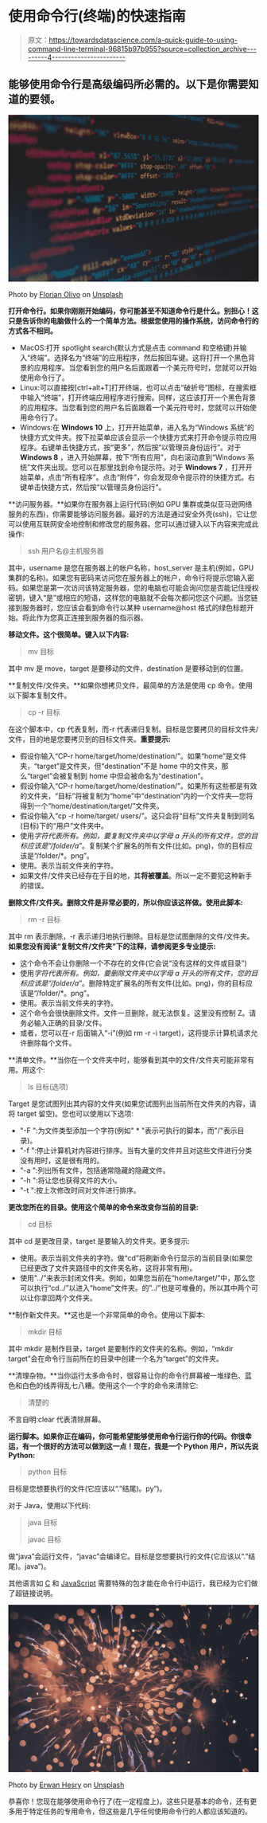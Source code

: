 # 使用命令行(终端)的快速指南

> 原文：<https://towardsdatascience.com/a-quick-guide-to-using-command-line-terminal-96815b97b955?source=collection_archive---------4----------------------->

## 能够使用命令行是高级编码所必需的。以下是你需要知道的要领。

![](img/5248bab69b8dc70adca80bcc504e1696.png)

Photo by [Florian Olivo](https://unsplash.com/@rxspawn?utm_source=medium&utm_medium=referral) on [Unsplash](https://unsplash.com?utm_source=medium&utm_medium=referral)

**打开命令行。如果你刚刚开始编码，你可能甚至不知道命令行是什么。别担心！这只是告诉你的电脑做什么的一个简单方法。根据您使用的操作系统，访问命令行的方式各不相同。**

*   MacOS:打开 spotlight search(默认方式是点击 command 和空格键)并输入“终端”。选择名为“终端”的应用程序，然后按回车键。这将打开一个黑色背景的应用程序。当您看到您的用户名后面跟着一个美元符号时，您就可以开始使用命令行了。
*   Linux:可以直接按[ctrl+alt+T]打开终端，也可以点击“破折号”图标，在搜索框中输入“终端”，打开终端应用程序进行搜索。同样，这应该打开一个黑色背景的应用程序。当您看到您的用户名后面跟着一个美元符号时，您就可以开始使用命令行了。
*   Windows:在 **Windows 10** 上，打开开始菜单，进入名为“Windows 系统”的快捷方式文件夹。按下拉菜单应该会显示一个快捷方式来打开命令提示符应用程序。右键单击快捷方式，按“更多”，然后按“以管理员身份运行”。对于 **Windows 8** ，进入开始屏幕，按下“所有应用”，向右滚动直到“Windows 系统”文件夹出现。您可以在那里找到命令提示符。对于 **Windows 7** ，打开开始菜单，点击“所有程序”。点击“附件”，你会发现命令提示符的快捷方式。右键单击快捷方式，然后按“以管理员身份运行”。

**访问服务器。**如果你在服务器上运行代码(例如 GPU 集群或类似亚马逊网络服务的东西)，你需要能够访问服务器。最好的方法是通过安全外壳(ssh)，它让您可以使用互联网安全地控制和修改您的服务器。您可以通过键入以下内容来完成此操作:

> ssh 用户名@主机服务器

其中，username 是您在服务器上的帐户名称，host_server 是主机(例如，GPU 集群的名称)。如果您有密码来访问您在服务器上的帐户，命令行将提示您输入密码。如果您是第一次访问该特定服务器，您的电脑也可能会询问您是否能记住授权密钥，键入“是”或相应的短语，这样您的电脑就不会每次都问您这个问题。当您链接到服务器时，您应该会看到命令行以某种 username@host 格式的绿色标题开始。将此作为您真正连接到服务器的指示器。

**移动文件。这个很简单。键入以下内容:**

> mv 目标

其中 mv 是 move，target 是要移动的文件，destination 是要移动到的位置。

**复制文件/文件夹。**如果你想拷贝文件，最简单的方法是使用 cp 命令。使用以下脚本复制文件。

> cp -r 目标

在这个脚本中，cp 代表复制，而-r 代表递归复制。目标是您要拷贝的目标文件夹/文件，目的地是您要拷贝到的目标文件夹。**重要提示:**

*   假设你输入“CP-r home/target/home/destination/”。如果“home”是文件夹，“target”是文件夹，但“destination”不是 home 中的文件夹，那么“target”会被复制到 home 中但会被命名为“destination”。
*   假设你输入“CP-r home/target/home/destination/”。如果所有这些都是有效的文件夹，“目标”将被复制为“home”中“destination”内的一个文件夹—您将得到一个“home/destination/target/”文件夹。
*   假设你输入“cp -r home/target/ users/”。这只会将“目标”文件夹复制到同名(目标)下的“用户”文件夹中。
*   使用*字符代表所有。例如，要复制文件夹中以字母 a 开头的所有文件，您的目标应该是“/folder/a*”。复制某个扩展名的所有文件(比如。png)，你的目标应该是“/folder/*。png”。
*   使用。表示当前文件夹的字符。
*   如果文件/文件夹已经存在于目的地，其**将被覆盖**。所以一定不要犯这种新手的错误。

**删除文件/文件夹。删除文件是非常必要的，所以你应该这样做。使用此脚本:**

> rm -r 目标

其中 rm 表示删除，-r 表示递归地执行删除。目标是您试图删除的文件/文件夹。**如果您没有阅读“复制文件/文件夹”下的注释，请参阅更多专业提示:**

*   这个命令不会让你删除一个不存在的文件(它会说“没有这样的文件或目录”)
*   使用*字符代表所有。例如，要删除文件夹中以字母 a 开头的所有文件，您的目标应该是“/folder/a*”。删除特定扩展名的所有文件(比如。png)，你的目标应该是“/folder/*。png”。
*   使用。表示当前文件夹的字符。
*   这个命令会很快删除文件。文件一旦删除，就无法恢复。这里没有控制 Z。请务必输入正确的目录/文件。
*   或者，您可以在-r 后面输入“-i”(例如 rm -r -i target)，这将提示计算机请求允许删除每个文件。

**清单文件。**当你在一个文件夹中时，能够看到其中的文件/文件夹可能非常有用。用这个:

> ls 目标(选项)

Target 是您试图列出其内容的文件夹(如果您试图列出当前所在文件夹的内容，请将 target 留空)。您也可以使用以下选项:

*   "-F ":为文件类型添加一个字符(例如" * "表示可执行的脚本，而"/"表示目录)。
*   "-f ":停止计算机对内容进行排序。当有大量的文件并且对这些文件进行分类没有用时，这是很有用的。
*   "-a ":列出所有文件，包括通常隐藏的隐藏文件。
*   "-h ":将让您也获得文件的大小。
*   "-t ":按上次修改时间对文件进行排序。

**更改您所在的目录。使用这个简单的命令来改变你当前的目录:**

> cd 目标

其中 cd 是更改目录，target 是要输入的文件夹。更多提示:

*   使用。表示当前文件夹的字符。做“cd”将刷新命令行显示的当前目录(如果您已经更改了文件夹路径中的文件夹名称，这将非常有用)。
*   使用"../”来表示封闭文件夹。例如，如果您当前在“home/target/”中，那么您可以执行“cd../”以进入“home”文件夹。的”../”也是可堆叠的，所以其中两个可以让你拿回两个文件夹。

**制作新文件夹。**这也是一个非常简单的命令。使用以下脚本:

> mkdir 目标

其中 mkdir 是制作目录，target 是要制作的文件夹的名称。例如，“mkdir target”会在命令行当前所在的目录中创建一个名为“target”的文件夹。

**清理杂物。**当你运行太多命令时，很容易让你的命令行屏幕被一堆绿色、蓝色和白色的线弄得乱七八糟。使用这个一个字的命令来清除它:

> 清楚的

不言自明:clear 代表清除屏幕。

**运行脚本。如果你正在编码，你可能希望能够使用命令行运行你的代码。你很幸运，有一个很好的方法可以做到这一点！现在，我是一个 Python 用户，所以先说 Python:**

> python 目标

目标是您想要执行的文件(它应该以“.”结尾)。py”)。

对于 Java，使用以下代码:

> java 目标
> 
> javac 目标

做“java”会运行文件，“javac”会编译它。目标是您想要执行的文件(它应该以“.”结尾)。java”)。

其他语言如 [C](https://rupinderjeetkaur.wordpress.com/2014/06/20/run-a-cc-program-on-terminal-using-gcc-compiler/) 和 [JavaScript](https://stackoverflow.com/questions/8532960/how-do-you-run-javascript-script-through-the-terminal) 需要特殊的包才能在命令行中运行，我已经为它们做了超链接说明。

![](img/a35f4d54433d74493255d9f1c6ee72cb.png)

Photo by [Erwan Hesry](https://unsplash.com/@erwanhesry?utm_source=medium&utm_medium=referral) on [Unsplash](https://unsplash.com?utm_source=medium&utm_medium=referral)

恭喜你！您现在能够使用命令行了(在一定程度上)。这些只是基本的命令，还有更多用于特定任务的专用命令，但这些是几乎任何使用命令行的人都应该知道的。